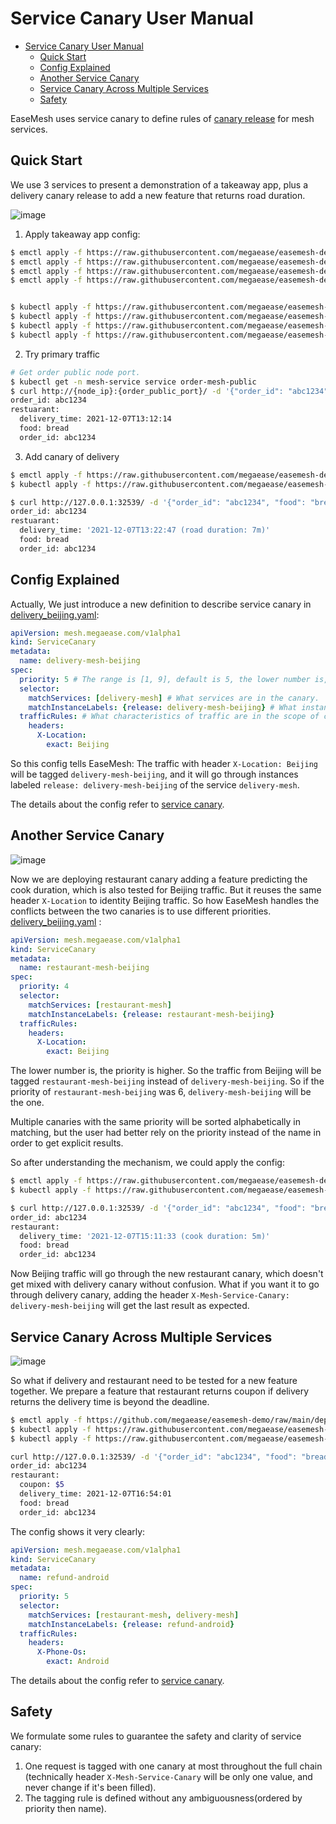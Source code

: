 # Service Canary User Manual

- [Service Canary User Manual](#service-canary-user-manual)
  - [Quick Start](#quick-start)
  - [Config Explained](#config-explained)
  - [Another Service Canary](#another-service-canary)
  - [Service Canary Across Multiple Services](#service-canary-across-multiple-services)
  - [Safety](#safety)

EaseMesh uses service canary to define rules of [canary release](https://martinfowler.com/bliki/CanaryRelease.html) for mesh services.

## Quick Start

We use 3 services to present a demonstration of a takeaway app, plus a delivery canary release to add a new feature that returns road duration.

![image](./imgs/service-canary-01.png)

1. Apply takeaway app config:

```bash
$ emctl apply -f https://raw.githubusercontent.com/megaease/easemesh-demo/main/deploy/mesh/easemesh_tenant.yaml
$ emctl apply -f https://raw.githubusercontent.com/megaease/easemesh-demo/main/deploy/mesh/easemesh_order.yaml
$ emctl apply -f https://raw.githubusercontent.com/megaease/easemesh-demo/main/deploy/mesh/easemesh_restaurant.yaml
$ emctl apply -f https://raw.githubusercontent.com/megaease/easemesh-demo/main/deploy/mesh/easemesh_delivery.yaml


$ kubectl apply -f https://raw.githubusercontent.com/megaease/easemesh-demo/main/deploy/mesh/k8s_mesh_namesapce.yaml
$ kubectl apply -f https://raw.githubusercontent.com/megaease/easemesh-demo/main/deploy/mesh/k8s_order.yaml
$ kubectl apply -f https://raw.githubusercontent.com/megaease/easemesh-demo/main/deploy/mesh/k8s_restaurant.yaml
$ kubectl apply -f https://raw.githubusercontent.com/megaease/easemesh-demo/main/deploy/mesh/k8s_delivery.yaml
```

2. Try primary traffic

```bash
# Get order public node port.
$ kubectl get -n mesh-service service order-mesh-public
$ curl http://{node_ip}:{order_public_port}/ -d '{"order_id": "abc1234", "food": "bread"}'
order_id: abc1234
restuarant:
  delivery_time: 2021-12-07T13:12:14
  food: bread
  order_id: abc1234
```

3. Add canary of delivery

```bash
$ emctl apply -f https://raw.githubusercontent.com/megaease/easemesh-demo/main/deploy/mesh/easemesh_delivery_beijing.yaml
$ kubectl apply -f https://raw.githubusercontent.com/megaease/easemesh-demo/main/deploy/mesh/k8s_delivery_beijing.yaml

$ curl http://127.0.0.1:32539/ -d '{"order_id": "abc1234", "food": "bread"}' -H 'X-Location: Beijing'
order_id: abc1234
restuarant:
  delivery_time: '2021-12-07T13:22:47 (road duration: 7m)'
  food: bread
  order_id: abc1234
```

## Config Explained

Actually, We just introduce a new definition to describe service canary in [delivery_beijing.yaml](https://github.com/megaease/easemesh-demo/blob/main/deploy/mesh/easemesh_delivery_beijing.yaml):

```yaml
apiVersion: mesh.megaease.com/v1alpha1
kind: ServiceCanary
metadata:
  name: delivery-mesh-beijing
spec:
  priority: 5 # The range is [1, 9], default is 5, the lower number is, the priority is higher.
  selector:
    matchServices: [delivery-mesh] # What services are in the canary.
    matchInstanceLabels: {release: delivery-mesh-beijing} # What instance labels are in the canary.
  trafficRules: # What characteristics of traffic are in the scope of canary.
    headers:
      X-Location:
        exact: Beijing
```

So this config tells EaseMesh: The traffic with header `X-Location: Beijing` will be tagged `delivery-mesh-beijing`, and it will go through instances labeled `release: delivery-mesh-beijing` of the service `delivery-mesh`.

The details about the config refer to [service canary](https://github.com/megaease/easemesh-api/blob/main/v1alpha1/meshmodel.md#easemesh.v1alpha1.ServiceCanary).

## Another Service Canary

![image](./imgs/service-canary-02.png)

Now we are deploying restaurant canary adding a feature predicting the cook duration, which is also tested for Beijing traffic. But it reuses the same header `X-Location` to identity Beijing traffic. So how EaseMesh handles the conflicts between the two canaries is to use different priorities. [delivery_beijing.yaml](https://github.com/megaease/easemesh-demo/blob/main/deploy/mesh/easemesh_restaurant_beijing.yaml) :

```yaml
apiVersion: mesh.megaease.com/v1alpha1
kind: ServiceCanary
metadata:
  name: restaurant-mesh-beijing
spec:
  priority: 4
  selector:
    matchServices: [restaurant-mesh]
    matchInstanceLabels: {release: restaurant-mesh-beijing}
  trafficRules:
    headers:
      X-Location:
        exact: Beijing
```

The lower number is, the priority is higher. So the traffic from Beijing will be tagged `restaurant-mesh-beijing` instead of `delivery-mesh-beijing`. So if the priority of `restaurant-mesh-beijing` was 6, `delivery-mesh-beijing` will be the one.

Multiple canaries with the same priority will be sorted alphabetically in matching, but the user had better rely on the priority instead of the name in order to get explicit results.

So after understanding the mechanism, we could apply the config:

```bash
$ emctl apply -f https://raw.githubusercontent.com/megaease/easemesh-demo/main/deploy/mesh/easemesh_restaurant_beijing.yaml
$ kubectl apply -f https://raw.githubusercontent.com/megaease/easemesh-demo/main/deploy/mesh/k8s_restaurant_beijing.yaml

$ curl http://127.0.0.1:32539/ -d '{"order_id": "abc1234", "food": "bread"}' -H 'X-Location: Beijing'
order_id: abc1234
restaurant:
  delivery_time: '2021-12-07T15:11:33 (cook duration: 5m)'
  food: bread
  order_id: abc1234
```

Now Beijing traffic will go through the new restaurant canary, which doesn't get mixed with delivery canary without confusion. What if you want it to go through delivery canary, adding the header `X-Mesh-Service-Canary: delivery-mesh-beijing` will get the last result as expected.

## Service Canary Across Multiple Services

![image](./imgs/service-canary-03.png)

So what if delivery and restaurant need to be tested for a new feature together. We prepare a feature that restaurant returns coupon if delivery returns the delivery time is beyond the deadline.

```bash
$ emctl apply -f https://github.com/megaease/easemesh-demo/raw/main/deploy/mesh/easemesh_android.yaml
$ kubectl apply -f https://raw.githubusercontent.com/megaease/easemesh-demo/main/deploy/mesh/k8s_delivery_android.yaml
$ kubectl apply -f https://raw.githubusercontent.com/megaease/easemesh-demo/main/deploy/mesh/k8s_restaurant_android.yaml

curl http://127.0.0.1:32539/ -d '{"order_id": "abc1234", "food": "bread"}' -H 'X-Phone-Os: Android'
order_id: abc1234
restaurant:
  coupon: $5
  delivery_time: 2021-12-07T16:54:01
  food: bread
  order_id: abc1234
```

The config shows it very clearly:

```yaml
apiVersion: mesh.megaease.com/v1alpha1
kind: ServiceCanary
metadata:
  name: refund-android
spec:
  priority: 5
  selector:
    matchServices: [restaurant-mesh, delivery-mesh]
    matchInstanceLabels: {release: refund-android}
  trafficRules:
    headers:
      X-Phone-Os:
        exact: Android
```

The details about the config refer to [service canary](https://github.com/megaease/easemesh-api/blob/main/v1alpha1/meshmodel.md#easemesh.v1alpha1.ServiceCanary).

## Safety

We formulate some rules to guarantee the safety and clarity of service canary:

1. One request is tagged with one canary at most throughout the full chain (technically header `X-Mesh-Service-Canary` will be only one value, and never change if it's been filled).
2. The tagging rule is defined without any ambiguousness(ordered by priority then name).
